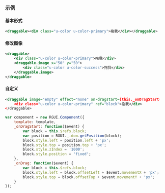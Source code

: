 ### 示例
#### 基本形式

<div class="m-example"></div>

```xml
<draggable><div class="u-color u-color-primary">拖我</div></draggable>
```

#### 修改图像

<div class="m-example"></div>

```xml
<draggable>
    <div class="u-color u-color-primary">拖我</div>
    <draggable.image x="50" y="50">
        <div class="u-color u-color-success">拖我</div>
    </draggable.image>
</draggable>
```

#### 自定义

<div class="m-example"></div>

```xml
<draggable image="empty" effect="none" on-dragstart={this._onDragStart($event)} on-drag={this._onDrag($event)}>
    <div class="u-color u-color-primary" ref="block">拖我</div>
</draggable>
```

```javascript
var component = new RGUI.Component({
    template: template,
    _onDragStart: function($event) {
        var block = this.$refs.block;
        var position = RGUI._.dom.getPosition(block);
        block.style.left = position.left + 'px';
        block.style.top = position.top + 'px';
        block.style.zIndex = '1000';
        block.style.position = 'fixed';
    },
    _onDrag: function($event) {
        var block = this.$refs.block;
        block.style.left = block.offsetLeft + $event.movementX + 'px';
        block.style.top = block.offsetTop + $event.movementY + 'px';
    }
});
```
